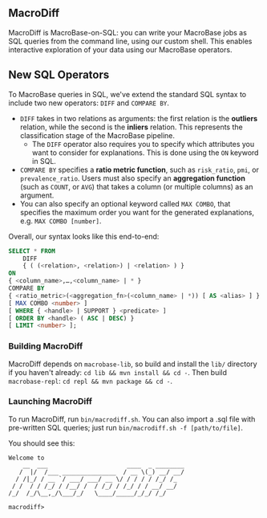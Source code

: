 ## MacroDiff

MacroDiff is MacroBase-on-SQL: you can write your MacroBase jobs as SQL queries
from the command line, using our custom shell. This enables interactive
exploration of your data using our MacroBase operators.

## New SQL Operators

To MacroBase queries in SQL, we've extend the standard SQL syntax to include two new operators: `DIFF` and `COMPARE BY`.

- `DIFF` takes in two relations as arguments: the first relation is the **outliers** relation, while the second is the **inliers** relation. This represents the classification stage of the MacroBase pipeline.
  - The `DIFF` operator also requires you to specify which attributes you want to consider for explanations. This is done using the `ON` keyword in SQL.
- `COMPARE BY` specifies a **ratio metric function**, such as `risk_ratio`, `pmi`, or `prevalence_ratio`. Users must also specify an **aggregation function** (such as `COUNT`, or `AVG`) that takes a column (or multiple columns) as an argument.
- You can also specify an optional keyword called `MAX COMBO`, that specifies the maximum order you want for the generated explanations, e.g. `MAX COMBO [number]`.

Overall, our syntax looks like this end-to-end:
```sql
SELECT * FROM
	DIFF 
	{ ( (<relation>, <relation>) | <relation> ) }
ON
{ <column_name>,…,<column_name> | * }
COMPARE BY
{ <ratio_metric>(<aggregation_fn>(<column_name> | *)) [ AS <alias> ] }
[ MAX COMBO <number> ]
[ WHERE { <handle> | SUPPORT } <predicate> ]
[ ORDER BY <handle> ( ASC | DESC) }
[ LIMIT <number> ];
```
### Building MacroDiff

MacroDiff depends on `macrobase-lib`, so build and install the `lib/` directory if you haven't already: `cd lib && mvn install && cd -`. Then build `macrobase-repl`: `cd repl && mvn package && cd -`.

### Launching MacroDiff

To run MacroDiff, run `bin/macrodiff.sh`. You can also import a .sql file with pre-written SQL queries; just run `bin/macrodiff.sh -f [path/to/file]`.

You should see this:

```
Welcome to
    __  ___                      ____  _ ________
   /  |/  /___ _______________  / __ \(_) __/ __/
  / /|_/ / __ `/ ___/ ___/ __ \/ / / / / /_/ /_
 / /  / / /_/ / /__/ /  / /_/ / /_/ / / __/ __/
/_/  /_/\__,_/\___/_/   \____/_____/_/_/ /_/

macrodiff>
```

